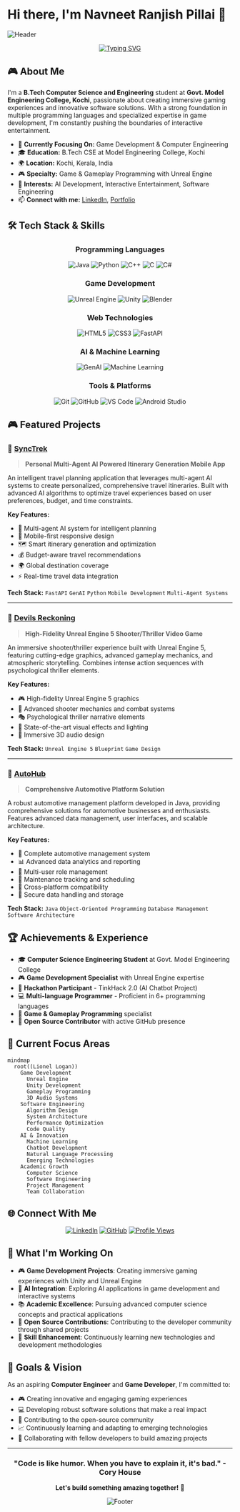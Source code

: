 # Hi there, I'm Navneet Ranjish Pillai 👋

![Header](https://capsule-render.vercel.app/api?type=waving&color=gradient&customColorList=6,11,20&height=200&section=header&text=Game%20Developer%20%7C%20Computer%20Engineer&fontSize=40&fontColor=fff&animation=twinkling)

<div align="center">
  
[![Typing SVG](https://readme-typing-svg.demolab.com?font=Fira+Code&pause=1000&color=2196F3&center=true&vCenter=true&width=435&lines=Game+Developer+%26+Computer+Engineer;Unreal+Engine+Specialist;Backend+Developer;AI+Enthusiast;Always+Learning+New+Technologies)](https://git.io/typing-svg)

</div>

## 🎮 About Me

I'm a **B.Tech Computer Science and Engineering** student at **Govt. Model Engineering College, Kochi**, passionate about creating immersive gaming experiences and innovative software solutions. With a strong foundation in multiple programming languages and specialized expertise in game development, I'm constantly pushing the boundaries of interactive entertainment.

- 🎯 **Currently Focusing On:** Game Development & Computer Engineering
- 🎓 **Education:** B.Tech CSE at Model Engineering College, Kochi
- 🌍 **Location:** Kochi, Kerala, India
- 🎮 **Specialty:** Game & Gameplay Programming with Unreal Engine
- 🤖 **Interests:** AI Development, Interactive Entertainment, Software Engineering
- 📫 **Connect with me:** [LinkedIn](https://www.linkedin.com/in/navneet-ranjish-pillai-50a612257), [Portfolio](https://navneetranjishpillai.vercel.app)

## 🛠️ Tech Stack & Skills

<div align="center">

### Programming Languages
![Java](https://img.shields.io/badge/Java-ED8B00?style=for-the-badge&logo=openjdk&logoColor=white)
![Python](https://img.shields.io/badge/Python-3776AB?style=for-the-badge&logo=python&logoColor=white)
![C++](https://img.shields.io/badge/C++-00599C?style=for-the-badge&logo=cplusplus&logoColor=white)
![C](https://img.shields.io/badge/C-00599C?style=for-the-badge&logo=c&logoColor=white)
![C#](https://img.shields.io/badge/C%23-239120?style=for-the-badge&logo=csharp&logoColor=white)

### Game Development
![Unreal Engine](https://img.shields.io/badge/Unreal%20Engine-313131?style=for-the-badge&logo=unrealengine&logoColor=white)
![Unity](https://img.shields.io/badge/Unity-100000?style=for-the-badge&logo=unity&logoColor=white)
![Blender](https://img.shields.io/badge/Blender-F5792A?style=for-the-badge&logo=blender&logoColor=white)

### Web Technologies
![HTML5](https://img.shields.io/badge/HTML5-E34F26?style=for-the-badge&logo=html5&logoColor=white)
![CSS3](https://img.shields.io/badge/CSS3-1572B6?style=for-the-badge&logo=css3&logoColor=white)
![FastAPI](https://img.shields.io/badge/FastAPI-009688?style=for-the-badge&logo=fastapi&logoColor=white)

### AI & Machine Learning
![GenAI](https://img.shields.io/badge/Generative%20AI-FF6F00?style=for-the-badge&logo=openai&logoColor=white)
![Machine Learning](https://img.shields.io/badge/Machine%20Learning-FF6F00?style=for-the-badge&logo=tensorflow&logoColor=white)

### Tools & Platforms
![Git](https://img.shields.io/badge/Git-F05032?style=for-the-badge&logo=git&logoColor=white)
![GitHub](https://img.shields.io/badge/GitHub-100000?style=for-the-badge&logo=github&logoColor=white)
![VS Code](https://img.shields.io/badge/VS%20Code-007ACC?style=for-the-badge&logo=visualstudiocode&logoColor=white)
![Android Studio](https://img.shields.io/badge/Android%20Studio-3DDC84?style=for-the-badge&logo=androidstudio&logoColor=white)

</div>

## 🎮 Featured Projects

### 🧳 [SyncTrek](https://navneetranjishpillai.vercel.app)
> **Personal Multi-Agent AI Powered Itinerary Generation Mobile App**

An intelligent travel planning application that leverages multi-agent AI systems to create personalized, comprehensive travel itineraries. Built with advanced AI algorithms to optimize travel experiences based on user preferences, budget, and time constraints.

**Key Features:**
- 🤖 Multi-agent AI system for intelligent planning
- 📱 Mobile-first responsive design
- 🗺️ Smart itinerary generation and optimization
- 💰 Budget-aware travel recommendations
- 🌍 Global destination coverage
- ⚡ Real-time travel data integration

**Tech Stack:** `FastAPI` `GenAI` `Python` `Mobile Development` `Multi-Agent Systems`

---

### 🎯 [Devils Reckoning](https://devilsreckoning.vercel.app)
> **High-Fidelity Unreal Engine 5 Shooter/Thriller Video Game**

An immersive shooter/thriller experience built with Unreal Engine 5, featuring cutting-edge graphics, advanced gameplay mechanics, and atmospheric storytelling. Combines intense action sequences with psychological thriller elements.

**Key Features:**
- 🎮 High-fidelity Unreal Engine 5 graphics
- 🔫 Advanced shooter mechanics and combat systems
- 🎭 Psychological thriller narrative elements
- 🌟 State-of-the-art visual effects and lighting
- 🎵 Immersive 3D audio design

**Tech Stack:** `Unreal Engine 5` `Blueprint` `Game Design`

---

### 🚗 [AutoHub](https://github.com/Lionel-Logan/AutoHub)
> **Comprehensive Automotive Platform Solution**

A robust automotive management platform developed in Java, providing comprehensive solutions for automotive businesses and enthusiasts. Features advanced data management, user interfaces, and scalable architecture.

**Key Features:**
- 🚗 Complete automotive management system
- 📊 Advanced data analytics and reporting
- 👥 Multi-user role management
- 🔧 Maintenance tracking and scheduling
- 📱 Cross-platform compatibility
- 🔐 Secure data handling and storage

**Tech Stack:** `Java` `Object-Oriented Programming` `Database Management` `Software Architecture`

</div>

## 🏆 Achievements & Experience

- 🎓 **Computer Science Engineering Student** at Govt. Model Engineering College
- 🎮 **Game Development Specialist** with Unreal Engine expertise
- 🏅 **Hackathon Participant** - TinkHack 2.0 (AI Chatbot Project)
- 💻 **Multi-language Programmer** - Proficient in 6+ programming languages
- 🎯 **Game & Gameplay Programming** specialist
- 🌟 **Open Source Contributor** with active GitHub presence

## 🎯 Current Focus Areas

```mermaid
mindmap
  root((Lionel Logan))
    Game Development
      Unreal Engine
      Unity Development
      Gameplay Programming
      3D Audio Systems
    Software Engineering
      Algorithm Design
      System Architecture
      Performance Optimization
      Code Quality
    AI & Innovation
      Machine Learning
      Chatbot Development
      Natural Language Processing
      Emerging Technologies
    Academic Growth
      Computer Science
      Software Engineering
      Project Management
      Team Collaboration
```

## 🌐 Connect With Me

<div align="center">

[![LinkedIn](https://img.shields.io/badge/LinkedIn-0077B5?style=for-the-badge&logo=linkedin&logoColor=white)](https://www.linkedin.com/in/navneet-ranjish-pillai-50a612257)
[![GitHub](https://img.shields.io/badge/GitHub-100000?style=for-the-badge&logo=github&logoColor=white)](https://github.com/Lionel-Logan)
[![Profile Views](https://komarev.com/ghpvc/?username=Lionel-Logan&color=blueviolet&style=for-the-badge&label=Profile+Views)](https://github.com/Lionel-Logan)

</div>

## 💼 What I'm Working On

- 🎮 **Game Development Projects**: Creating immersive gaming experiences with Unity and Unreal Engine
- 🤖 **AI Integration**: Exploring AI applications in game development and interactive systems
- 📚 **Academic Excellence**: Pursuing advanced computer science concepts and practical applications
- 🌟 **Open Source Contributions**: Contributing to the developer community through shared projects
- 🚀 **Skill Enhancement**: Continuously learning new technologies and development methodologies

## 🎯 Goals & Vision

As an aspiring **Computer Engineer** and **Game Developer**, I'm committed to:

- 🎮 Creating innovative and engaging gaming experiences
- 💻 Developing robust software solutions that make a real impact
- 🌟 Contributing to the open-source community
- 📈 Continuously learning and adapting to emerging technologies
- 🤝 Collaborating with fellow developers to build amazing projects

---

<div align="center">

### "Code is like humor. When you have to explain it, it's bad." - Cory House

**Let's build something amazing together!** 🚀

![Footer](https://capsule-render.vercel.app/api?type=waving&color=gradient&customColorList=6,11,20&height=100&section=footer)

</div>
